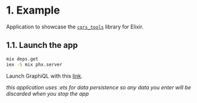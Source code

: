 # 1. Example

Application to showcase the [`cqrs_tools`](https://github.com/trbngr/elixir_cqrs_tools) library for Elixir.

## 1.1. Launch the app

```bash
mix deps.get
iex -S mix phx.server
```

Launch GraphiQL with this [link](http://localhost:4000/graphiql?query=query%20users%20%7B%0A%20%20users(first%3A%205%2C%20status%3A%20ACTIVE)%20%7B%0A%20%20%20%20edges%20%7B%0A%20%20%20%20%20%20node%20%7B%0A%20%20%20%20%20%20%20%20...UserData%0A%20%20%20%20%20%20%7D%0A%20%20%20%20%7D%0A%20%20%7D%0A%7D%0A%0Aquery%20user_by_id(%24userId%3A%20ID!)%20%7B%0A%20%20user(id%3A%20%24userId)%20%7B%0A%20%20%20%20...UserData%0A%20%20%7D%0A%7D%0A%0Aquery%20user_by_email(%24userEmail%3A%20String!)%20%7B%0A%20%20user(email%3A%20%24userEmail)%20%7B%0A%20%20%20%20...UserData%0A%20%20%7D%0A%7D%0A%0Amutation%20create(%24user%3A%20CreateUserInput!)%20%7B%0A%20%20createUser(input%3A%20%24user)%20%7B%0A%20%20%20%20...UserData%0A%20%20%7D%0A%7D%0A%0Amutation%20suspend(%24userId%3A%20ID!)%20%7B%0A%20%20suspendUser(id%3A%20%24userId)%20%7B%0A%20%20%20%20...UserData%0A%20%20%7D%0A%7D%0A%0Amutation%20reinstate(%24userId%3A%20ID!)%20%7B%0A%20%20reinstateUser(id%3A%20%24userId)%20%7B%0A%20%20%20%20...UserData%0A%20%20%7D%0A%7D%0A%0Afragment%20UserData%20on%20User%20%7B%0A%20%20id%0A%20%20name%0A%20%20email%0A%20%20status%0A%7D%0A&variables=%7B%0A%20%20%22user%22%3A%20%7B%0A%20%20%20%20%22email%22%3A%20%22chris%40example.com%22%2C%0A%20%20%20%20%22name%22%3A%20%22chris%22%0A%20%20%7D%2C%0A%20%20%22userId%22%3A%20%22052c1984-74c9-522f-858f-f04f1d4cc786%22%2C%0A%20%20%22userEmail%22%3A%20%22chris%40example.com%22%0A%7D).


_this application uses :ets for data persistence so any data you enter will be discarded when you stop the app_
